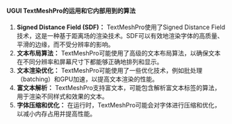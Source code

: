 #### UGUI TextMeshPro的运用和它内部用到的算法

1. **Signed Distance Field (SDF)：** TextMeshPro使用了Signed Distance Field技术，这是一种基于距离场的渲染技术。SDF可以有效地渲染字体的高质量、平滑的边缘，而不受分辨率的影响。
2. **文本布局算法：** TextMeshPro可能使用了高级的文本布局算法，以确保文本在不同分辨率和屏幕尺寸下都能够正确地排列和显示。
3. **文本渲染优化：** TextMeshPro可能使用了一些优化技术，例如批处理（batching）和GPU加速，以提高文本渲染的性能。
4. **富文本解析：** TextMeshPro支持富文本，可能包含解析富文本标签的算法，用于渲染不同样式和效果的文本。
5. **字体压缩和优化：** 在运行时，TextMeshPro可能会对字体进行压缩和优化，以减小内存占用并提高性能。

